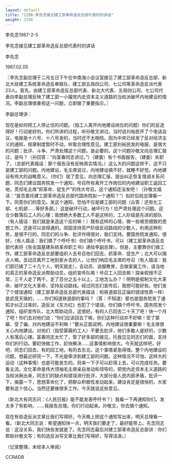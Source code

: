 ```yaml
---
layout: default
title: "2198.李先念接见建工部革命造反总部代表时的讲话"
weight: 2198
---
```


李先念1967-2-5

李先念接见建工部革命造反总部代表时的讲话

李先念

1967.02.05

〖李先念副总理于二月五日下午在中南海小会议室接见了建工部革命造反总部、新北大驻建工系统革命造反串联队、建工部五局四公司、七公司等革命造反派代表23人。首先，由建工部革命造反总部代表、新北大代表、五局四公司、七公司代表向李副总理反映了建工部一小撮党内走资本主义道路的当权派破坏内地建设的情况。李副总理很重视这一问题，立即做了重要指示。〗

李副总理讲：

现在是如何把工人停止住的问题。（指工人离开内地建设岗位的问题）你们的反造得好！行动是好的。你们所讲的过程，听孙敬文讲过。当时说刘裕民开了个电话会议，电报是十六号、十八号发的，当时还不太相信。因为中央已经发了反对经济主义的通知，规章制度暂时不动，听取合理性意见。建工部刘裕民发的电报，是很大的问题；批评、斗争、严肃处理这个问题，是必要的。这个问题孙敬文向总理汇报过，是吗？（孙回答：“向富春同志讲过。”）（建委）有个书面报告，（建委）失职了。（总部代表插话：那个报告没有反映真实情况。）这么大的问题这样干，这不只是建工部的问题。内地建设，毛主席说过，内地建设搞不好，就睡不好觉。内地建设有伟大的战略意义。（你们）提了意见，向总理汇报，提出纠正恢复借调关系问题，同志们建议国务院发一个通知，号召所有离开工作岗位的内地建设职工返回工地，贯彻毛主席“抓革命、促生产”的伟大号召。这个通知还没发吧！（孙敬文插话：“是否委托建工部革命造反总部代国务院拟一个通知？”）拟好后给总理看一下。同意你们的意见。发这个通知，恐怕不仅是建工部的问题（众答：还有化工部、七机部……等好多部。）这是破坏行动，破坏行为！应严肃处理这个问题。迎合少数落后工人的心理；我想绝大多数工人不是这样的，工人阶级是先进的部队（有人插话：我们就是来造这个反的嘛！）既有这样的心情，做一些艰苦细致的思想工作，还是可以说得通的。顽固坚持资产阶级反动路线的少数人，利用这种形势，是很不行的。同志们的斗争、批评作得很对，我们支持。要国务院发通知，很好。（有人插话：我们搞了个呼吁书）你们搞个呼吁书，可以（建工部革命造反总部代表将《告全国基建系统革命职工书》递给李副总理）。但是，主要靠你们做工作。建工部革命造反总部要组织人去号召他们回去，抓革命、促生产；北大可以搞点人嘛。去动员离开工地到家乡去的人，让他们响应毛主席的号召（有人插话：我们部已搞了二十几个人，明天就走），去动员、说服教育，去做家属工作，请当地的真正的革命造反派帮助动员，组织宣传队嘛！号召工人回去嘛！探亲假很不正常，三千人走了两千，走了百分之五十以上，工地怎么办？！明明是抵制文化大革命、破坏文化大革命，坚持反动路线。经过同志们宣传后，我想可能好些。他们发了个错误通知（建工部革命造反总部代表插话：和铁道部吕正操的错误性质一样）是武竞天搞的，……你们知道铁道部的事吗？（答：不知道）那也是国务院发了通知才纠正过来的，造反派《东方红》也犯了个错误。你们搞个呼吁书，国务院发个通知，组织宣传队，北大帮助动员，这很好。有的人已回去二十天了吧！快一个月了吧！你们去对他们说：“你们应该回去了嘛，你们这种行动并不好嘛！受了蒙蔽、受了骗，对内地建设不利嘛！”要从正面说明，内地建设很重要嘛！毛主席很关心内地建设。对他们（指受蒙蔽的工人）不要去批评，他们多数人是好的，少数人有落后心理。富春同志太忙了，管了好多部的接见，托我见见同志们的面，支持你们的行动。要赶快做工作，赶快解决……这事情影响很大。今天就这样吧，好吧，同志们回去，有的回工地，有的去东北，这个事情紧急得很。整个内地建设的问题，想最近研究一下，不光是牵涉到建工部的问题。这种情况不可怕，这样大的运动（这种事情）也是可能发生的。将来一下子可以赶得上去，可以完成任务。要看主流。文化革命是伟大领袖毛主席亲自发动和领导的，把党内走资本主义道路的当权派揪出来，同志们的缺点和错误进行批评，大部分是人民内部矛盾，批评一下，揭露一下，思想革命化了，把群众积极性发动起来，建设肯定是很快的，大家要有这个信心。当然还要做很多工作。今天就说这些意见。

（新北大有同志问：《人民日报》能不能发表呼吁书？）我看一下再通知你们。发太多了有影响，……我报告总理。你们行动起来。孙敬文，你去搞个通知。

现在有些造反派文章比我们写得好。今天晚上把这个通知写出来，明天总理看一看。（新北大同志说：希望通知快一点，明天我们要走了，最好能带上。先念同志说：这没关系，我们快些发就是了。先念同志最后对建工部革命造反总部讲：你们帮助孙敬文写；有的造反派写文章比我们写得好，写得活泼。）

（记录整理，未经本人审阅）

CCRADB

